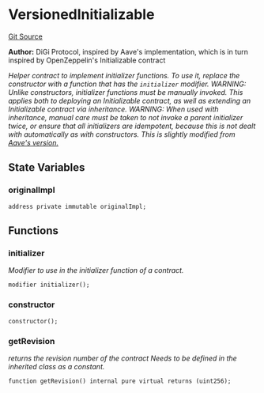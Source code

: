 # VersionedInitializable
[Git Source](https://github.com/digiv3rse/core-contracts/blob/5454b58664fab805b6888a68ff40915d251f32f3/contracts/base/upgradeability/VersionedInitializable.sol)

**Author:**
DiGi Protocol, inspired by Aave's implementation, which is in turn inspired by OpenZeppelin's
Initializable contract

*Helper contract to implement initializer functions. To use it, replace
the constructor with a function that has the `initializer` modifier.
WARNING: Unlike constructors, initializer functions must be manually
invoked. This applies both to deploying an Initializable contract, as well
as extending an Initializable contract via inheritance.
WARNING: When used with inheritance, manual care must be taken to not invoke
a parent initializer twice, or ensure that all initializers are idempotent,
because this is not dealt with automatically as with constructors.
This is slightly modified from [Aave's version.](https://github.com/aave/protocol-v2/blob/6a503eb0a897124d8b9d126c915ffdf3e88343a9/contracts/protocol/libraries/aave-upgradeability/VersionedInitializable.sol)*


## State Variables
### originalImpl

```solidity
address private immutable originalImpl;
```


## Functions
### initializer

*Modifier to use in the initializer function of a contract.*


```solidity
modifier initializer();
```

### constructor


```solidity
constructor();
```

### getRevision

*returns the revision number of the contract
Needs to be defined in the inherited class as a constant.*


```solidity
function getRevision() internal pure virtual returns (uint256);
```

